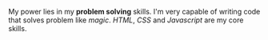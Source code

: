 My power lies in my **problem solving** skills. I'm very capable of writing code that solves problem like _magic_.
*HTML*, *CSS* and *Javascript* are my core skills.
